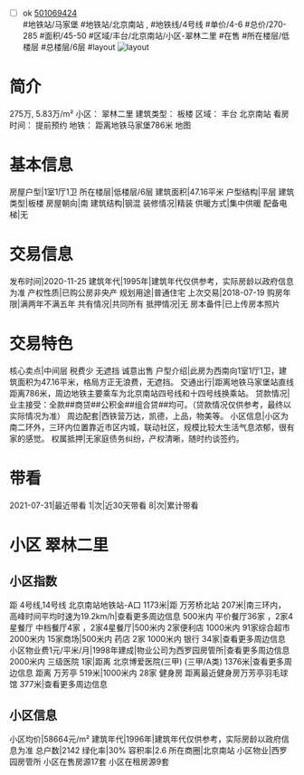 - [ ] ok [501069424](https://bj.5i5j.com/ershoufang/501069424.html)  
 #地铁站/马家堡 #地铁站/北京南站 ,  #地铁线/4号线
#单价/4-6 #总价/270-285 #面积/45-50   #区域/丰台/北京南站/小区-翠林二里 #在售 #所在楼层/低楼层 #总楼层/6层 #layout 
![layout](http://image2a.5i5j.com/bdir/layout/b9be7a820156449888e2e1a4cf809a89.jpg_P5.jpg) 
# 简介 
 275万,  5.83万/m² 
小区： 翠林二里
建筑类型： 板楼
区域： 丰台 北京南站
看房时间： 提前预约
地铁： 距离地铁马家堡786米 地图
# 基本信息 
 房屋户型|1室1厅1卫
所在楼层|低楼层/6层
建筑面积|47.16平米
户型结构|平层
建筑类型|板楼
房屋朝向|南
建筑结构|钢混
装修情况|精装
供暖方式|集中供暖
配备电梯|无
# 交易信息 
 发布时间|2020-11-25
建筑年代|1995年|建筑年代仅供参考，实际房龄以政府信息为准
产权性质|已购公房非央产
规划用途|普通住宅
上次交易|2018-07-19
购房年限|满两年不满五年
共有情况|共同所有
抵押情况|无
房本备件|已上传房本照片
# 交易特色 
 核心卖点|中间层 税费少 无遮挡 诚意出售
户型介绍|此房为西南向1室1厅1卫，建筑面积为47.16平米，格局方正无浪费，无遮挡。
交通出行|距离地铁马家堡站直线距离786米，周边地铁主要乘车为北京南站四号线和十四号线换乘站。
贷款情况|业主接受：全款##商贷##公积金##组合贷##均可。（贷款情况仅供参考，最终以实际情况为准）
周边配套|西铁营万达，凯德，上品，物美等。
小区信息|小区为南二环外，三环内位置靠近市区内城，联动社区，规模比较大生活气息浓郁，很有家的感觉。
权属抵押|无家庭债务纠纷，产权清晰，随时约谈签约。
# 带看 
 2021-07-31|最近带看	 1|次|近30天带看	 8|次|累计带看
# 小区 翠林二里
## 小区指数 
 距 4号线,14号线 北京南站地铁站-A口 1173米|距 万芳桥北站 207米|南三环内， 高峰时间平均时速为19.2km/h|查看更多周边信息
500米内 平价餐厅36家 ，2家4星餐厅
中档餐厅4家 ，2家4星餐厅|500米内 2家便利店
1000米内 91家综合超市
2000米内 15家商场|500米内 药店 2家
1000米内 银行 34家|查看更多周边信息
小区物业费1元/平米/月|1998年建成|物业公司为西罗园房管所|查看更多周边信息
2000米内 三级医院 1家|距离 北京博爱医院(三甲) (三甲/A类) 1376米|查看更多周边信息
距离 万芳亭 519米|1000米内 28家 健身房
距离最近健身房万芳亭羽毛球馆 377米|查看更多周边信息
## 小区信息 
 小区均价|58664元/m²
建筑年代|1996年|建筑年代仅供参考，实际房龄以政府信息为准
总户数|2142
绿化率|30%
容积率|2.6
所在商圈|北京南站
小区物业|西罗园房管所
小区在售房源17套
小区在租房源9套

